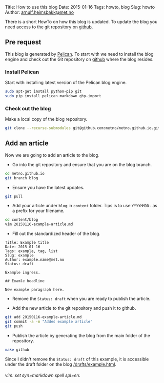 Title: How to use this blog
Date: 2015-01-16
Tags: howto, blog
Slug: howto
Author: arnulf.heimsbakk@met.no

[Pelican]: http://docs.getpelican.com/en/3.5.0/content.html
[github]: https://github.io

There is a short HowTo on how this blog is updated. To update the blog you need access to the git repository on [github].

## Pre request

This blog is generated by [Pelican]. To start with we need to install the blog engine and check out the Git repository on [github] where the blog resides.

### Install Pelican 

Start with installing latest version of the Pelican blog engine. 

```bash
sudo apt-get install python-pip git 
sudo pip install pelican markdown ghp-import
```

### Check out the blog

Make a local copy of the blog repository.

```bash
git clone --recurse-submodules git@github.com:metno/metno.github.io.git
```

## Add an article 

Now we are going to add an article to the blog. 

- Go into the git repository and ensure that you are on the blog branch.

```bash
cd metno.github.io 
git branch blog
```

- Ensure you have the latest updates.

```bash
git pull
```

- Add your article under `blog` in `content` folder. Tips is to use `YYYYMMDD-` as a prefix for your filename.

```bash
cd content/blog
vim 20150116-example-article.md
```

- Fill out the standardized header of the blog.

```
Title: Example title
Date: 2015-01-16
Tags: example, tag, list 
Slug: example
Author: example.name@met.no
Status: draft

Example ingress.

## Examle headline

New example paragraph here.
```

- Remove the `Status: draft` when you are ready to publish the article.

- Add the new article to the git repository and push it to github.

```bash
git add 20150116-example-article.md
git commit -a -m "Added example article"
git push
```

- Publish the article by generating the blog from the main folder of the repository.

```bash
make github
```

Since I didn't remove the `Status: draft` of this example, it is accessible under the draft folder on the blog [/drafts/example.html](/drafts/example.html).


###### vim: set syn=markdown spell spl=en:


